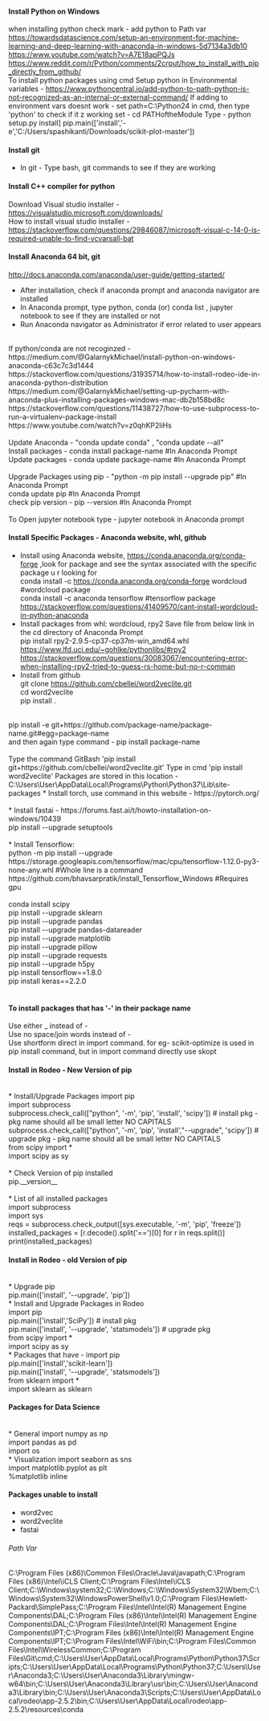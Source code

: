 #### Install Python on Windows
when installing python check mark - add python to Path var
https://towardsdatascience.com/setup-an-environment-for-machine-learning-and-deep-learning-with-anaconda-in-windows-5d7134a3db10 <br/>
https://www.youtube.com/watch?v=A7E18apPQJs <br/>
https://www.reddit.com/r/Python/comments/2crput/how_to_install_with_pip_directly_from_github/ <br/>
To install python packages using cmd
Setup python in Environmental variables - https://www.pythoncentral.io/add-python-to-path-python-is-not-recognized-as-an-internal-or-external-command/
If adding to environment vars doesnt work - set path=C:\Python24 in cmd, then type 'python' to check if it z working
set - cd PATHoftheModule
Type - python setup.py install]
pip.main(['install','-e','C:/Users/spashikanti/Downloads/scikit-plot-master'])

#### Install git 
* In git - Type bash, git commands to see if they are working <br/>

#### Install C++ compiler for python
Download Visual studio installer - https://visualstudio.microsoft.com/downloads/ <br/>
How to install visual studio installer - https://stackoverflow.com/questions/29846087/microsoft-visual-c-14-0-is-required-unable-to-find-vcvarsall-bat

#### Install Anaconda 64 bit, git
http://docs.anaconda.com/anaconda/user-guide/getting-started/ <br/>
* After installation, check if anaconda prompt and anaconda navigator are installed <br/>
* In Anaconda prompt, type python, conda (or) conda list , jupyter notebook to see if they are installed or not  <br/>
* Run Anaconda navigator as Administrator if error related to user appears <br/>
 <br/>
If python/conda are not recoginzed - https://medium.com/@GalarnykMichael/install-python-on-windows-anaconda-c63c7c3d1444 <br/>
https://stackoverflow.com/questions/31935714/how-to-install-rodeo-ide-in-anaconda-python-distribution <br/>
https://medium.com/@GalarnykMichael/setting-up-pycharm-with-anaconda-plus-installing-packages-windows-mac-db2b158bd8c <br/>
https://stackoverflow.com/questions/11438727/how-to-use-subprocess-to-run-a-virtualenv-package-install <br/>
https://www.youtube.com/watch?v=z0qhKP2liHs <br/>
 <br/>
Update Anaconda - "conda update conda" , "conda update --all" <br/>
Install packages - conda install package-name #In Anaconda Prompt <br/>
Update packages - conda update package-name #In Anaconda Prompt <br/>
 <br/>
Upgrade Packages using pip - "python -m pip install --upgrade pip" #In Anaconda Prompt <br/>
conda update pip #In Anaconda Prompt <br/>
check pip version - pip --version #In Anaconda Prompt <br/>
 <br/>
To Open jupyter notebook
type - jupyter notebook in Anaconda prompt

#### Install Specific Packages - Anaconda website, whl, github
* Install using Anaconda website, https://conda.anaconda.org/conda-forge ,look for package and see the syntax associated with the specific package u r looking for <br/>
conda install -c https://conda.anaconda.org/conda-forge wordcloud #wordcloud package <br/>
conda install -c anaconda tensorflow #tensorflow package <br/>
https://stackoverflow.com/questions/41409570/cant-install-wordcloud-in-python-anaconda <br/>
* Install packages from whl: wordcloud, rpy2 Save file from below link in the cd directory of Anaconda Prompt  <br/>
pip install rpy2-2.9.5-cp37-cp37m-win_amd64.whl <br/>
https://www.lfd.uci.edu/~gohlke/pythonlibs/#rpy2  <br/>
https://stackoverflow.com/questions/30083067/encountering-error-when-installing-rpy2-tried-to-guess-rs-home-but-no-r-comman <br/>
* Install from github <br/>
git clone https://github.com/cbellei/word2veclite.git <br/> 
cd word2veclite <br/>
pip install .  <br/>
<br/>
pip install -e git+https://github.com/package-name/package-name.git#egg=package-name <br/>
and then again type command - pip install package-name <br/>
 <br/> 
Type the command GitBash 'pip install git+https://github.com/cbellei/word2veclite.git'
Type in cmd 'pip install word2veclite'
Packages are stored in this location - C:\Users\User\AppData\Local\Programs\Python\Python37\Lib\site-packages
* Install torch, use command in this website - https://pytorch.org/ <br/>
 <br/>
* Install fastai - https://forums.fast.ai/t/howto-installation-on-windows/10439 <br/>
pip install --upgrade setuptools <br/>
 <br/>
* Install Tensorflow:  <br/>
python -m pip install --upgrade https://storage.googleapis.com/tensorflow/mac/cpu/tensorflow-1.12.0-py3-none-any.whl #Whole line is a command <br/>
https://github.com/bhavsarpratik/install_Tensorflow_Windows #Requires gpu <br/>
 <br/>
conda install scipy <br/>
pip install --upgrade sklearn <br/>
pip install --upgrade pandas <br/>
pip install --upgrade pandas-datareader <br/>
pip install --upgrade matplotlib <br/>
pip install --upgrade pillow <br/>
pip install --upgrade requests <br/>
pip install --upgrade h5py <br/>
pip install tensorflow==1.8.0 <br/>
pip install keras==2.2.0 <br/>
 <br/>
 
#### To install packages that has '-' in their package name
Use either _ instead of -  <br/>
Use no space/join words instead of - <br/>
Use shortform direct in import command. for eg- scikit-optimize is used in pip install command, but in import command directly use skopt
 <br/>
 
#### Install in Rodeo - New Version of pip ###
 <br/>
* Install/Upgrade Packages
import pip <br/>
import subprocess <br/>
subprocess.check_call(["python", '-m', 'pip', 'install', 'scipy']) # install pkg - pkg name should all be small letter NO CAPITALS <br/>
subprocess.check_call(["python", '-m', 'pip', 'install',"--upgrade", 'scipy']) # upgrade pkg - pkg name should all be small letter NO CAPITALS <br/>
from scipy import * <br/>
import scipy as sy <br/>
 <br/>
* Check Version of pip installed <br/>
pip.__version__ <br/>
 <br/>
* List of all installed packages <br/>
import subprocess <br/>
import sys <br/>
reqs = subprocess.check_output([sys.executable, '-m', 'pip', 'freeze']) <br/>
installed_packages = [r.decode().split('==')[0] for r in reqs.split()] <br/>
print(installed_packages) <br/>

#### Install in Rodeo - old Version of pip ###
 <br/>
* Upgrade pip <br/>
pip.main(['install', '--upgrade', 'pip']) <br/>
* Install and Upgrade Packages in Rodeo <br/>
import pip <br/>
pip.main(['install','SciPy']) # install pkg <br/>
pip.main(['install', '--upgrade', 'statsmodels']) # upgrade pkg <br/>
from scipy import * <br/>
import scipy as sy <br/>
  * Packages that have -
import pip <br/>
pip.main(['install','scikit-learn']) <br/>
pip.main(['install', '--upgrade', 'statsmodels']) <br/>
from sklearn import * <br/>
import sklearn as sklearn <br/>

#### Packages for Data Science
 <br/>
* General
import numpy as np <br/>
import pandas as pd <br/>
import os <br/>
* Visualization
import seaborn as sns <br/>
import matplotlib.pyplot as plt <br/>
%matplotlib inline <br/>

#### Packages unable to install
* word2vec
* word2veclite
* fastai

###### Path Var
C:\Program Files (x86)\Common Files\Oracle\Java\javapath;C:\Program Files (x86)\Intel\iCLS Client\;C:\Program Files\Intel\iCLS Client\;C:\Windows\system32;C:\Windows;C:\Windows\System32\Wbem;C:\Windows\System32\WindowsPowerShell\v1.0\;C:\Program Files\Hewlett-Packard\SimplePass\;C:\Program Files\Intel\Intel(R) Management Engine Components\DAL;C:\Program Files (x86)\Intel\Intel(R) Management Engine Components\DAL;C:\Program Files\Intel\Intel(R) Management Engine Components\IPT;C:\Program Files (x86)\Intel\Intel(R) Management Engine Components\IPT;C:\Program Files\Intel\WiFi\bin\;C:\Program Files\Common Files\Intel\WirelessCommon\;C:\Program Files\Git\cmd;C:\Users\User\AppData\Local\Programs\Python\Python37\Scripts\;C:\Users\User\AppData\Local\Programs\Python\Python37\;C:\Users\User\Anaconda3;C:\Users\User\Anaconda3\Library\mingw-w64\bin;C:\Users\User\Anaconda3\Library\usr\bin;C:\Users\User\Anaconda3\Library\bin;C:\Users\User\Anaconda3\Scripts;C:\Users\User\AppData\Local\rodeo\app-2.5.2\bin;C:\Users\User\AppData\Local\rodeo\app-2.5.2\resources\conda

